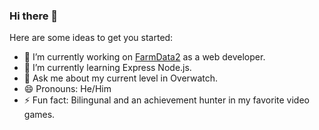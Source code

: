 ### Hi there 👋

<!-- **FutzMonitor/FutzMonitor** is a ✨ _special_ ✨ repository because its `README.md` (this file) appears on your GitHub profile. -->

Here are some ideas to get you started:

- 🔭 I’m currently working on [FarmData2](https://github.com/FarmData-2-Dev-Team-2022/FarmData2) as a web developer.
- 🌱 I’m currently learning Express Node.js.
- 💬 Ask me about my current level in Overwatch.
- 😄 Pronouns: He/Him
- ⚡ Fun fact: Bilingunal and an achievement hunter in my favorite video games.

<!-- - 🤔 I’m looking for help with ... -->
<!-- - 👯 I’m looking to collaborate on ... -->
<!-- - 📫 How to reach me: -->

